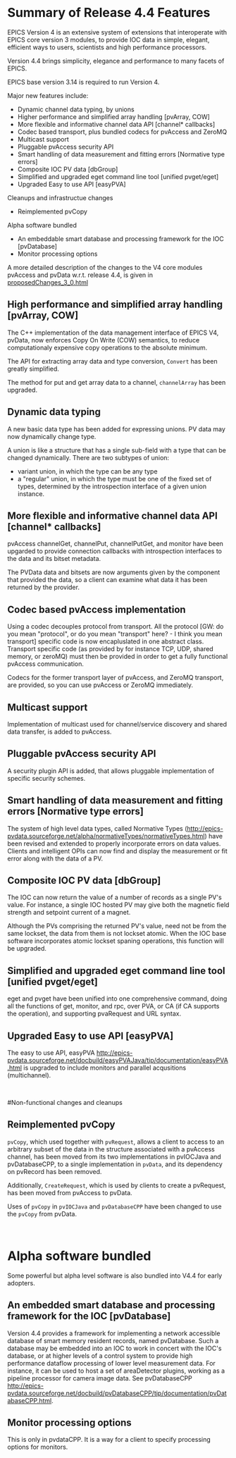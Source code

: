 
<head>
  <link rel="stylesheet" type="text/css" href="../../base.css" />
  <link rel="stylesheet" type="text/css"   href="../../epicsv4.css" />
</head>
  
<br />


# Summary of Release 4.4 Features

EPICS Version 4 is an extensive system of extensions that interoperate with EPICS core version 3 modules, to provide IOC data in simple, elegant, efficient ways to users, scientists and high performance processors.

Version 4.4 brings simplicity, elegance and performance to many facets
of EPICS.

EPICS base version 3.14 is required to run Version 4. 

Major new features include:

* Dynamic channel data typing, by unions
* Higher performance and simplified array handling [pvArray, COW]
* More flexible and informative channel data API [channel* callbacks]
* Codec based transport, plus bundled codecs for pvAccess and ZeroMQ
* Multicast support
* Pluggable pvAccess security API
* Smart handling of data measurement and fitting errors [Normative type errors]
* Composite IOC PV data [dbGroup]
* Simplified and upgraded eget command line tool [unified pvget/eget]
* Upgraded Easy to use API [easyPVA]

Cleanups and infrastructue changes

* Reimplemented pvCopy

Alpha software bundled

* An embeddable smart database and processing framework for the IOC [pvDatabase]
* Monitor processing options

A more  detailed description of the changes to the V4 core modules pvAccess and
pvData w.r.t. release 4.4, is given in
[proposedChanges_3_0.html](http://epics-pvdata.sourceforge.net/internal/proposedChanges/proposedChanges_3_0.html)


High performance and simplified array handling [pvArray, COW]
-

The C++ implementation of the data management interface of EPICS V4, pvData,
now enforces Copy On Write (COW) semantics, to reduce
computationaly expensive copy operations to the absolute minimum. 

The API for extracting array data and type conversion, `Convert` has been
greatly simplified. 

The method for put and get array data to a channel, `channelArray` has been upgraded.

Dynamic data typing
-

A new basic data type has been added for expressing unions. PV data may now dynamically change type.

A union is like a structure that has a single sub-field with
a type that can be changed dynamically. There are two subtypes of union:

* variant union, in which the type can be any type
* a "regular" union, in which the type must be one of the fixed set of types, determined by the introspection interface of a given union instance.

 
More flexible and informative channel data API  [channel* callbacks]
--------------------

pvAccess channelGet, channelPut, channelPutGet, and monitor have been upgarded to
provide connection callbacks with introspection interfaces to the data and its bitset metadata.

The PVData data and bitsets are now arguments given by the component that provided the data,
so a client can examine what data it has been returned by the provider.


Codec based pvAccess implementation
-----------------------------------

Using a codec decouples protocol from transport. All the protocol [GW: do you
mean "protocol", or do you mean "transport" here? - I think you mean transport]
specific code is now encapluslated in one abstract class. Transport specific
code (as provided by for instance TCP, UDP, shared memory, or zeroMQ) must
then be provided in order to get a fully functional pvAccess communication.

Codecs for the former transport layer of pvAccess, and ZeroMQ transport, are provided,
so you can use pvAccess or ZeroMQ immediately.


Multicast support
-----------------------------------

Implementation of multicast used for channel/service discovery and shared data transfer, is added to pvAccess.

Pluggable pvAccess security API
-------------------------------

A security plugin API is added, that allows pluggable
implementation of specific security schemes.

Smart handling of data measurement and fitting errors [Normative type errors]
-

The system of high level data types, called Normative Types
(<http://epics-pvdata.sourceforge.net/alpha/normativeTypes/normativeTypes.html>)
have been revised and extended to properly incorporate errors on data values. Clients and intelligent OPIs can now find and display the measurement or fit error along with the data of a PV.

Composite IOC PV data [dbGroup]
-
The IOC can now return the value of a number of records as a single PV's value. For instance, a single IOC hosted PV may give both the magnetic field strength and setpoint current of a magnet.

Although the PVs comprising the returned PV's value, need not be from the same lockset, the data from them is not lockset atomic. When the IOC base software incorporates atomic lockset spaning operations, this function will be upgraded.

Simplified and upgraded eget command line tool [unified pvget/eget]
-
eget and pvget have been unified into one comprehensive command, doing all the functions of get, monitor, and rpc, over PVA, or CA (if CA supports the operation), and supporting pvaRequest and URL syntax.

Upgraded Easy to use API [easyPVA]
-
The easy to use API, easyPVA <http://epics-pvdata.sourceforge.net/docbuild/easyPVAJava/tip/documentation/easyPVA.html> is upgraded to include monitors and parallel acqusitions (multichannel).


<br />

#Non-functional changes and cleanups

Reimplemented pvCopy
-

`pvCopy`, which used together with `pvRequest`, allows a client to access to an arbitrary subset
of the data in the structure associated with a pvAccess channel, has been moved from its two implementations in pvIOCJava and pvDatabaseCPP, to a single implementation in `pvData`, and its dependency on pvRecord has been removed.

Additionally, `CreateRequest`, which is used by clients to create a pvRequest,
has been moved from pvAccess to pvData.

Uses of `pvCopy` in `pvIOCJava` and `pvDatabaseCPP` have been
changed to use the `pvCopy` from pvData.

<br />

# Alpha software bundled

Some powerful but alpha level software is also bundled into V4.4 for early adopters.

An embedded smart database and processing framework for the IOC [pvDatabase]
-

Version 4.4 provides a framework for implementing a network accessible database of smart memory resident records, named pvDatabase. Such a database may be embedded into an IOC to work in concert with the IOC's database, or at higher levels of a control system to provide high performance dataflow processing of lower level measurement data. For instance, it can be used to host a set of areaDetector plugins, working as a pipeline processor for camera image data. See pvDatabaseCPP <http://epics-pvdata.sourceforge.net/docbuild/pvDatabaseCPP/tip/documentation/pvDatabaseCPP.html>.


Monitor processing options
--------------------

This is only in pvdataCPP.
It is a way for a client to specify processing options for monitors.
